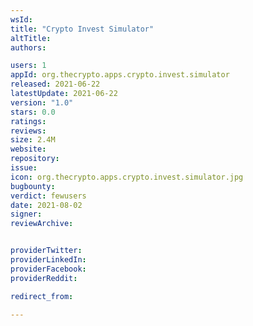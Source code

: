 ```yaml
---
wsId: 
title: "Crypto Invest Simulator"
altTitle: 
authors:

users: 1
appId: org.thecrypto.apps.crypto.invest.simulator
released: 2021-06-22
latestUpdate: 2021-06-22
version: "1.0"
stars: 0.0
ratings: 
reviews: 
size: 2.4M
website: 
repository: 
issue: 
icon: org.thecrypto.apps.crypto.invest.simulator.jpg
bugbounty: 
verdict: fewusers
date: 2021-08-02
signer: 
reviewArchive:


providerTwitter: 
providerLinkedIn: 
providerFacebook: 
providerReddit: 

redirect_from:

---
```



